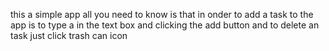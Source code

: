 this a simple app all you need to know is that in onder to add a task to the app is to type a in the text box and clicking the add button and to delete an task just click trash can icon
